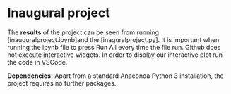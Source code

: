 # Inaugural project

The **results** of the project can be seen from running [inauguralproject.ipynb]and the 
[inaguralproject.py]. It is important when running the ipynb file to press Run All every time the file run. Github does not execute interactive widgets. In order to display our interactive plot run the code in VSCode.


**Dependencies:** Apart from a standard Anaconda Python 3 installation, the project requires no further packages.
